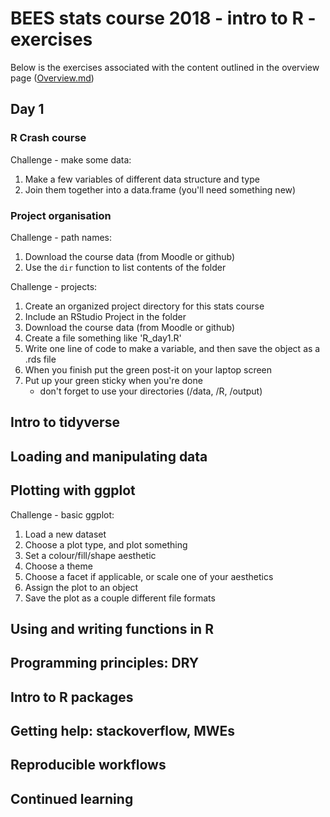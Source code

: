 # BEES stats course 2018 - intro to R - exercises
Below is the exercises associated with the content outlined in the overview page ([Overview.md](https://github.com/nicercode/2018_BEES_regression/blob/master/Overview.md))


## Day 1

### R Crash course 

Challenge - make some data:
1. Make a few variables of different data structure and type
2. Join them together into a data.frame (you'll need something new)



### Project organisation

Challenge - path names:

1. Download the course data (from Moodle or github)
2. Use the `dir` function to list contents of the folder

Challenge - projects:

1. Create an organized project directory for this stats course
2. Include an RStudio Project in the folder
3. Download the course data (from Moodle or github)
4. Create a file something like 'R_day1.R' 
5. Write one line of code to make a variable, and then save the object as a .rds file
6. When you finish put the green post-it on your laptop screen
7. Put up your green sticky when you're done
	- don't forget to use your directories (/data, /R, /output)


## Intro to tidyverse 


## Loading and manipulating data 


## Plotting with ggplot 

Challenge - basic ggplot:

1. Load a new dataset
2. Choose a plot type, and plot something
3. Set a colour/fill/shape aesthetic
4. Choose a theme
5. Choose a facet if applicable, or scale one of your aesthetics
6. Assign the plot to an object
7. Save the plot as a couple different file formats

## Using and writing functions in R 


## Programming principles: DRY	


## Intro to R packages 


## Getting help: stackoverflow, MWEs


## Reproducible workflows 


## Continued learning

